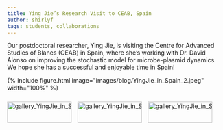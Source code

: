 ```yaml
---
title: Ying Jie’s Research Visit to CEAB, Spain
author: shirlyf
tags: students, collaborations
---
```


Our postdoctoral researcher, Ying Jie, is visiting the Centre for Advanced Studies of Blanes (CEAB) in Spain, where she’s working with Dr. David Alonso on improving the stochastic model for microbe-plasmid dynamics. We hope she has a successful and enjoyable time in Spain! 

{%
  include figure.html
  image="images/blog/YingJie_in_Spain_2.jpeg"
  width="100%"
%}

<div class="scrollable-gallery">
    <div class="thumbnails">
        
<!-- Repeat this block for each image in the set -->

<a href="https://ecomplab.com/images/blog/YingJie_in_Spain_2.jpeg" data-lightbox="gallery_YingJie_in_Spain_Sep2024" data-title="Ying Jie's visit to Spain, September 2024  - 1">
        <img src="https://ecomplab.com/images/blog/YingJie_in_Spain_2.jpeg" alt="gallery_YingJie_in_Spain_Sep2024" style="width:100%;max-width:150px">
</a>
<a href="https://ecomplab.com/images/blog/YingJie_in_Spain_3.jpeg" data-lightbox="gallery_YingJie_in_Spain_Sep2024" data-title="Ying Jie's visit to Spain, September 2024  - 2">
        <img src="https://ecomplab.com/images/blog/YingJie_in_Spain_3.jpeg" alt="gallery_YingJie_in_Spain_Sep2024" style="width:100%;max-width:150px">
</a>
<a href="https://ecomplab.com/images/blog/YingJie_in_Spain_1.jpeg" data-lightbox="gallery_YingJie_in_Spain_Sep2024" data-title="Ying Jie's visit to Spain, September 2024  - 3">
        <img src="https://ecomplab.com/images/blog/YingJie_in_Spain_1.jpeg" alt="gallery_YingJie_in_Spain_Sep2024" style="width:100%;max-width:150px">
</a>
    </div>
</div>


<!-- Lightbox2 JS and CSS -->
<link href="https://cdnjs.cloudflare.com/ajax/libs/lightbox2/2.11.3/css/lightbox.min.css" rel="stylesheet">
<script src="https://cdnjs.cloudflare.com/ajax/libs/lightbox2/2.11.3/js/lightbox-plus-jquery.min.js"></script>



<!-- Additional CSS for Scrollable Gallery -->
<style>
    .scrollable-gallery {
        overflow-x: auto;
        white-space: nowrap;
        padding: 10px 0;
    }

    .thumbnails a {
        display: inline-block;
        margin-right: 10px;
    }

    .thumbnails img {
        width: 50px;
        height: 50px; /* Adjust the height as needed */
        vertical-align: middle;
    }
</style>

